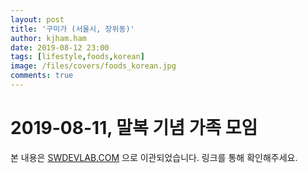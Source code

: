 ```yaml
---
layout: post
title: '구미가 (서울시, 장위동)'
author: kjham.ham
date: 2019-08-12 23:00
tags: [lifestyle,foods,korean]
image: /files/covers/foods_korean.jpg
comments: true
---
```


# 2019-08-11, 말복 기념 가족 모임

본 내용은 [SWDEVLAB.COM](https://swdevlab.com/49) 으로 이관되었습니다.
링크를 통해 확인해주세요.